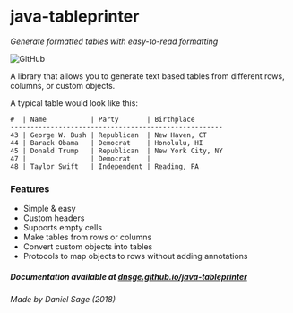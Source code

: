 # java-tableprinter

*Generate formatted tables with easy-to-read formatting*

![GitHub](https://img.shields.io/github/license/mashape/apistatus.svg?style=flat-square)

A library that allows you to generate text based tables from different rows, columns, or custom objects.

A typical table would look like this:
```text
#  | Name           | Party       | Birthplace       
-----------------------------------------------------
43 | George W. Bush | Republican  | New Haven, CT    
44 | Barack Obama   | Democrat    | Honolulu, HI     
45 | Donald Trump   | Republican  | New York City, NY
47 |                | Democrat    |                  
48 | Taylor Swift   | Independent | Reading, PA      
```

### Features
 - Simple & easy
 - Custom headers
 - Supports empty cells
 - Make tables from rows or columns
 - Convert custom objects into tables
 - Protocols to map objects to rows without adding annotations
   
##### Documentation available at [dnsge.github.io/java-tableprinter](https://dnsge.github.io/java-tableprinter/)

###### Made by Daniel Sage (2018)
